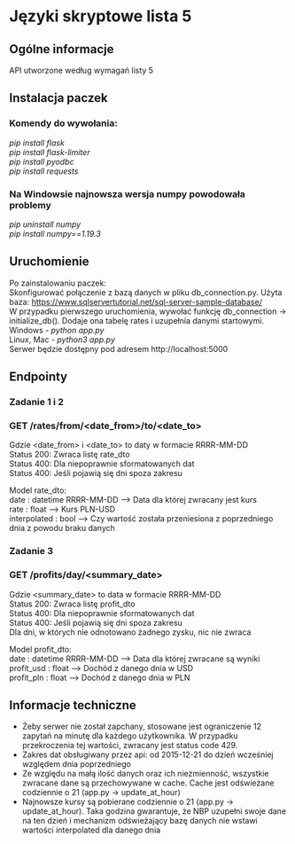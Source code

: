 # Języki skryptowe lista 5

## Ogólne informacje
API utworzone według wymagań listy 5

## Instalacja paczek

### Komendy do wywołania:
*pip install flask  
pip install flask-limiter  
pip install pyodbc  
pip install requests*

### Na Windowsie najnowsza wersja numpy powodowała problemy
*pip uninstall numpy  
pip install numpy==1.19.3*

## Uruchomienie
Po zainstalowaniu paczek:  
Skonfigurować połączenie z bazą danych w pliku db_connection.py. Użyta baza: https://www.sqlservertutorial.net/sql-server-sample-database/  
W przypadku pierwszego uruchomienia, wywołać funkcję db_connection -> initialize_db(). Dodaje ona tabelę rates i uzupełnia danymi startowymi.  
Windows - *python app.py*  
Linux, Mac - *python3 app.py*  
Serwer będzie dostępny pod adresem http://localhost:5000

## Endpointy

### Zadanie 1 i 2
### GET /rates/from/<date_from>/to/<date_to>
Gdzie <date_from> i <date_to> to daty w formacie RRRR-MM-DD  
Status 200: Zwraca listę rate_dto  
Status 400: Dla niepoprawnie sformatowanych dat  
Status 400: Jeśli pojawią się dni spoza zakresu  

Model rate_dto:  
date : datetime RRRR-MM-DD     --> Data dla której zwracany jest kurs  
rate : float                   --> Kurs PLN-USD  
interpolated : bool            --> Czy wartość została przeniesiona z poprzedniego dnia z powodu braku danych  

### Zadanie 3
### GET /profits/day/<summary_date>
Gdzie <summary_date> to data w formacie RRRR-MM-DD  
Status 200: Zwraca listę profit_dto  
Status 400: Dla niepoprawnie sformatowanych dat  
Status 400: Jeśli pojawią się dni spoza zakresu  
Dla dni, w których nie odnotowano żadnego zysku, nic nie zwraca  

Model profit_dto:  
date : datetime RRRR-MM-DD -->      Data dla której zwracane są wyniki  
profit_usd : float         -->  Dochód z danego dnia w USD  
profit_pln : float         -->  Dochód z danego dnia w PLN  

## Informacje techniczne
* Żeby serwer nie został zapchany, stosowane jest ograniczenie 12 zapytań na minutę dla każdego użytkownika. W przypadku przekroczenia tej wartości, zwracany jest status code 429.
* Zakres dat obsługiwany przez api: od 2015-12-21 do dzień wcześniej względem dnia poprzedniego
* Ze względu na małą ilość danych oraz ich niezmienność, wszystkie zwracane dane są przechowywane w cache. Cache jest odświeżane codziennie o 21 (app.py -> update_at_hour)
* Najnowsze kursy są pobierane codziennie o 21 (app.py -> update_at_hour). Taka godzina gwarantuje, że NBP uzupełni swoje dane na ten dzień i mechanizm odświeżający bazę danych nie wstawi wartości interpolated dla danego dnia 
